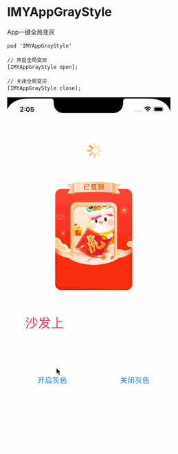 # IMYAppGrayStyle

App一键全局变灰

```
pod 'IMYAppGrayStyle'

// 开启全局变灰
[IMYAppGrayStyle open];

// 关闭全局变灰
[IMYAppGrayStyle close];

```


![](./demo.gif)